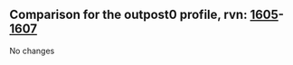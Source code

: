 ## Comparison for the outpost0 profile, rvn: [1605](https://github.com/PRO100KatYT/FortniteProfileRevisions/tree/main/profiles/outpost0/1605%20outpost0.json)-[1607](https://github.com/PRO100KatYT/FortniteProfileRevisions/tree/main/profiles/outpost0/1607%20outpost0.json)

No changes
